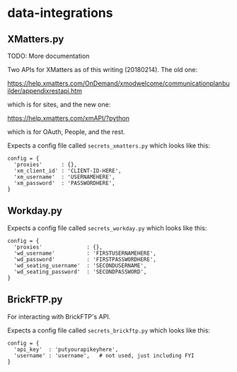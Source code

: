 # data-integrations

## XMatters.py
TODO: More documentation

Two APIs for XMatters as of this writing (20180214). The old one:

https://help.xmatters.com/OnDemand/xmodwelcome/communicationplanbuilder/appendixrestapi.htm

which is for sites, and the new one:

https://help.xmatters.com/xmAPI/?python

which is for OAuth, People, and the rest.

Expects a config file called `secrets_xmatters.py` which looks like this:
```
config = {
  'proxies'      : {},
  'xm_client_id' : 'CLIENT-ID-HERE',
  'xm_username'  : 'USERNAMEHERE',
  'xm_password'  : 'PASSWORDHERE',
}
```

## Workday.py
Expects a config file called `secrets_workday.py` which looks like this:
```
config = {
  'proxies'              : {},
  'wd_username'          : 'FIRSTUSERNAMEHERE',
  'wd_password'          : 'FIRSTPASSWORDHERE',
  'wd_seating_username'  : 'SECONDUSERNAME',
  'wd_seating_password'  : 'SECONDPASSWORD',
}
```

## BrickFTP.py
For interacting with BrickFTP's API.

Expects a config file called `secrets_brickftp.py` which looks like this:
```
config = {
  'api_key'  : 'putyourapikeyhere',
  'username' : 'username',   # not used, just including FYI
}
```
